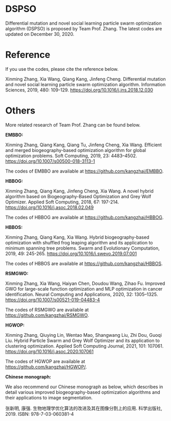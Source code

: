 # DSPSO
Differential mutation and novel social learning particle swarm optimization algorithm (DSPSO) is proposed by Team Prof. Zhang. The latest codes are updated on December 30, 2020. 

# Reference
If you use the codes, please cite the reference below.

Xinming Zhang, Xia Wang, Qiang Kang, Jinfeng Cheng. Differential mutation and novel social learning particle swarm optimization algorithm. Information Sciences, 2019, 480: 109-129. https://doi.org/10.1016/j.ins.2018.12.030

# Others
More related research of Team Prof. Zhang can be found below.

**EMBBO:**

Xinming Zhang, Qiang Kang, Qiang Tu, Jinfeng Cheng, Xia Wang. Efficient and merged biogeography-based optimization algorithm for global optimization problems. Soft Computing, 2019, 23: 4483–4502. https://doi.org/10.1007/s00500-018-3113-1

The codes of EMBBO are available at https://github.com/kangzhai/EMBBO.

**HBBOG:**

Xinming Zhang, Qiang Kang, Jinfeng Cheng, Xia Wang. A novel hybrid algorithm based on Biogeography-Based Optimization and Grey Wolf Optimizer. Applied Soft Computing, 2018, 67: 197-214. https://doi.org/10.1016/j.asoc.2018.02.049

The codes of HBBOG are available at https://github.com/kangzhai/HBBOG.

**HBBOS:**

Xinming Zhang, Qiang Kang, Xia Wang. Hybrid biogeography-based optimization with shuffled frog leaping algorithm and its application to minimum spanning tree problems. Swarm and Evolutionary Computation, 2019, 49: 245-265. https://doi.org/10.1016/j.swevo.2019.07.001

The codes of HBBOS are available at https://github.com/kangzhai/HBBOS.

**RSMGWO:**

Xinming Zhang, Xia Wang, Haiyan Chen, Doudou Wang, Zihao Fu. Improved GWO for large-scale function optimization and MLP optimization in cancer identification. Neural Computing and Applications, 2020, 32: 1305–1325. https://doi.org/10.1007/s00521-019-04483-4

The codes of RSMGWO are available at https://github.com/kangzhai/RSMGWO.

**HGWOP:**

Xinming Zhang, Qiuying Lin, Wentao Mao, Shangwang Liu, Zhi Dou, Guoqi Liu. Hybrid Particle Swarm and Grey Wolf Optimizer and its application to clustering optimization. Applied Soft Computing Journal, 2021, 101: 107061. https://doi.org/10.1016/j.asoc.2020.107061

The codes of HGWOP are available at https://github.com/kangzhai/HGWOP/.

**Chinese monograph:**

We also recommend our Chinese monograph as below, which describes in detail various improved biogeography-based optimization algorithms and their applications to image segmentation.

张新明, 康强. 生物地理学优化算法的改进及其在图像分割上的应用. 科学出版社, 2019. ISBN: 978-7-03-060381-4
